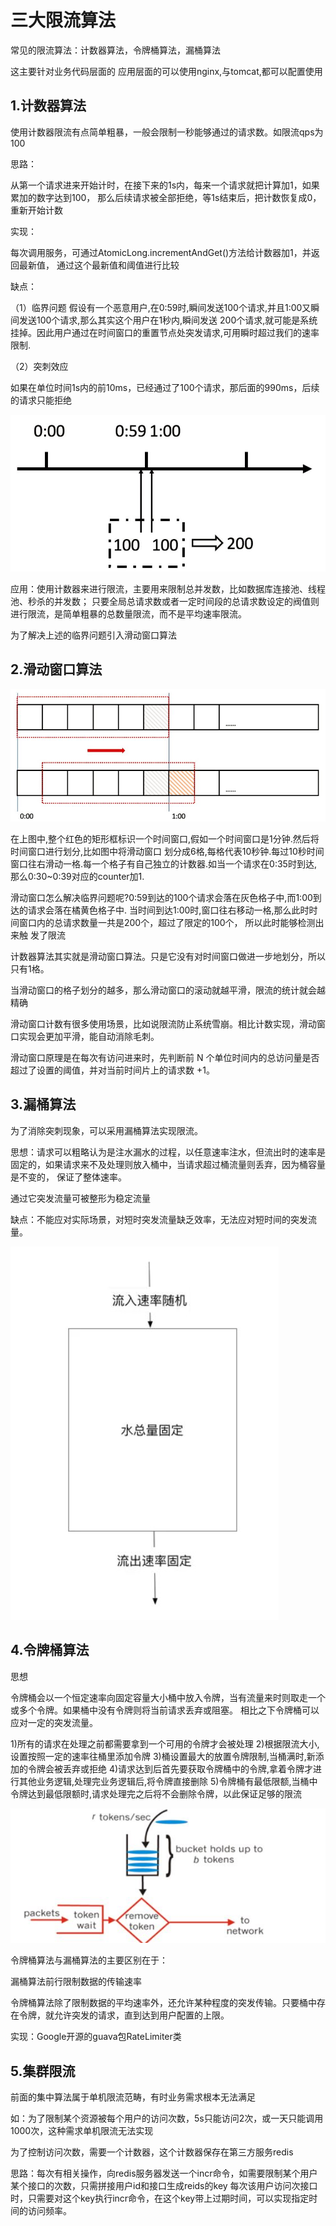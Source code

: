 # 三大限流算法

常见的限流算法：计数器算法，令牌桶算法，漏桶算法

这主要针对业务代码层面的
应用层面的可以使用nginx,与tomcat,都可以配置使用


## 1.计数器算法

使用计数器限流有点简单粗暴，一般会限制一秒能够通过的请求数。如限流qps为100

思路：

从第一个请求进来开始计时，在接下来的1s内，每来一个请求就把计算加1，如果累加的数字达到100，
那么后续请求被全部拒绝，等1s结束后，把计数恢复成0，重新开始计数

实现：

每次调用服务，可通过AtomicLong.incrementAndGet()方法给计数器加1，并返回最新值，
通过这个最新值和阈值进行比较

缺点：

（1）临界问题
假设有一个恶意用户,在0:59时,瞬间发送100个请求,并且1:00又瞬间发送100个请求,那么其实这个用户在1秒内,瞬间发送
200个请求,就可能是系统挂掉。因此用户通过在时间窗口的重置节点处突发请求,可用瞬时超过我们的速率限制.

（2）突刺效应

如果在单位时间1s内的前10ms，已经通过了100个请求，那后面的990ms，后续的请求只能拒绝

![image](https://github.com/williamzhang11/fastAlgorithm/blob/master/src/main/java/com/xiu/fastAlgorithm/image/currentlimit.JPG)


应用：使用计数器来进行限流，主要用来限制总并发数，比如数据库连接池、线程池、秒杀的并发数；
只要全局总请求数或者一定时间段的总请求数设定的阀值则进行限流，是简单粗暴的总数量限流，而不是平均速率限流。

为了解决上述的临界问题引入滑动窗口算法

## 2.滑动窗口算法

![image](https://github.com/williamzhang11/fastAlgorithm/blob/master/src/main/java/com/xiu/fastAlgorithm/image/rollingwindow.JPG)

在上图中,整个红色的矩形框标识一个时间窗口,假如一个时间窗口是1分钟.然后将时间窗口进行划分,比如图中将滑动窗口
划分成6格,每格代表10秒钟.每过10秒时间窗口往右滑动一格.每一个格子有自己独立的计数器.如当一个请求在0:35时到达,
那么0:30~0:39对应的counter加1.

滑动窗口怎么解决临界问题呢?0:59到达的100个请求会落在灰色格子中,而1:00到达的请求会落在橘黄色格子中.
当时间到达1:00时,窗口往右移动一格,那么此时时间窗口内的总请求数量一共是200个，超过了限定的100个，
所以此时能够检测出来触 发了限流


计数器算法其实就是滑动窗口算法。只是它没有对时间窗口做进一步地划分，所以只有1格。

当滑动窗口的格子划分的越多，那么滑动窗口的滚动就越平滑，限流的统计就会越精确


滑动窗口计数有很多使用场景，比如说限流防止系统雪崩。相比计数实现，滑动窗口实现会更加平滑，能自动消除毛刺。

滑动窗口原理是在每次有访问进来时，先判断前 N 个单位时间内的总访问量是否超过了设置的阈值，并对当前时间片上的请求数 +1。


## 3.漏桶算法

为了消除突刺现象，可以采用漏桶算法实现限流。

思想：请求可以粗略认为是注水漏水的过程，以任意速率注水，但流出时的速率是固定的，如果请求来不及处理则放入桶中，当请求超过桶流量则丢弃，因为桶容量是不变的，
保证了整体速率。

通过它突发流量可被整形为稳定流量

缺点：不能应对实际场景，对短时突发流量缺乏效率，无法应对短时间的突发流量。

![image](https://github.com/williamzhang11/fastAlgorithm/blob/master/src/main/java/com/xiu/fastAlgorithm/image/leakybucket.JPG)


## 4.令牌桶算法

思想

令牌桶会以一个恒定速率向固定容量大小桶中放入令牌，当有流量来时则取走一个或多个令牌。如果桶中没有令牌则将当前请求丢弃或阻塞。
相比之下令牌桶可以应对一定的突发流量。

1)所有的请求在处理之前都需要拿到一个可用的令牌才会被处理
2)根据限流大小,设置按照一定的速率往桶里添加令牌
3)桶设置最大的放置令牌限制,当桶满时,新添加的令牌会被丢弃或拒绝
4)请求达到后首先要获取令牌桶中的令牌,拿着令牌才进行其他业务逻辑,处理完业务逻辑后,将令牌直接删除
5)令牌桶有最低限额,当桶中令牌达到最低限额时,请求处理完之后将不会删除令牌，以此保证足够的限流

![image](https://github.com/williamzhang11/fastAlgorithm/blob/master/src/main/java/com/xiu/fastAlgorithm/image/tokenbucket.JPG)

令牌桶算法与漏桶算法的主要区别在于：

漏桶算法前行限制数据的传输速率

令牌桶算法除了限制数据的平均速率外，还允许某种程度的突发传输。只要桶中存在令牌，就允许突发的请求，直到达到用户配置的上限。



实现：Google开源的guava包RateLimiter类

## 5.集群限流

前面的集中算法属于单机限流范畴，有时业务需求根本无法满足

如：为了限制某个资源被每个用户的访问次数，5s只能访问2次，或一天只能调用1000次，这种需求单机限流无法实现

为了控制访问次数，需要一个计数器，这个计数器保存在第三方服务redis

思路：每次有相关操作，向redis服务器发送一个incr命令，如需要限制某个用户 某个接口的次数，只需拼接用户id和接口生成reids的key
每次该用户访问次接口时，只需要对这个key执行incr命令，在这个key带上过期时间，可以实现指定时间的访问频率。

































